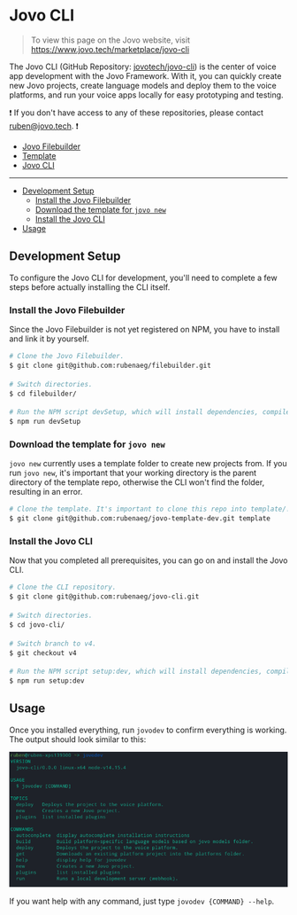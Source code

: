 # Jovo CLI

> To view this page on the Jovo website, visit https://www.jovo.tech/marketplace/jovo-cli

The Jovo CLI (GitHub Repository: [jovotech/jovo-cli](https://github.com/jovotech/jovo-cli)) is the center of voice app development with the Jovo Framework. With it, you can quickly create new Jovo projects, create language models and deploy them to the voice platforms, and run your voice apps locally for easy prototyping and testing.

:exclamation: If you don't have access to any of these repositories, please contact ruben@jovo.tech. :exclamation:

- [Jovo Filebuilder](https://github.com/rubenaeg/filebuilder)
- [Template](https://github.com/rubenaeg/jovo-template-dev)
- [Jovo CLI](https://github.com/rubenaeg/jovo-cli)

---

- [Development Setup](#development-setup)
  - [Install the Jovo Filebuilder](äinstall-the-jovo-filebuilder)
  - [Download the template for `jovo new`](#download-the-template-for-jovo-new)
  - [Install the Jovo CLI](#install-the-jovo-cli)
- [Usage](#usage)

## Development Setup

To configure the Jovo CLI for development, you'll need to complete a few steps before actually installing the CLI itself.

### Install the Jovo Filebuilder

Since the Jovo Filebuilder is not yet registered on NPM, you have to install and link it by yourself.

```sh
# Clone the Jovo Filebuilder.
$ git clone git@github.com:rubenaeg/filebuilder.git

# Switch directories.
$ cd filebuilder/

# Run the NPM script devSetup, which will install dependencies, compile TypeScript and link the package, so it is available globally on your machine.
$ npm run devSetup
```

### Download the template for `jovo new`

`jovo new` currently uses a template folder to create new projects from. If you run `jovo new`, it's important that your working directory is the parent directory of the template repo, otherwise the CLI won't find the folder, resulting in an error.

```sh
# Clone the template. It's important to clone this repo into template/!
$ git clone git@github.com:rubenaeg/jovo-template-dev.git template
```

### Install the Jovo CLI

Now that you completed all prerequisites, you can go on and install the Jovo CLI.

```sh
# Clone the CLI repository.
$ git clone git@github.com:rubenaeg/jovo-cli.git

# Switch directories.
$ cd jovo-cli/

# Switch branch to v4.
$ git checkout v4

# Run the NPM script setup:dev, which will install dependencies, compile TypeScript and link all necessary packages.
$ npm run setup:dev
```

## Usage

Once you installed everything, run `jovodev` to confirm everything is working. The output should look similar to this:

![Output](./img/jovodev.png)

If you want help with any command, just type `jovodev {COMMAND} --help`.
